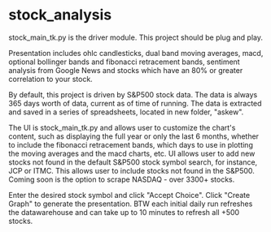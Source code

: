 # stock_analysis
stock_main_tk.py is the driver module. This project should be plug and play.

Presentation includes ohlc candlesticks, dual band moving averages, macd, optional bollinger bands and fibonacci retracement bands, sentiment analysis from Google News and stocks which have an 80% or greater correlation to your stock.

By default, this project is driven by S&P500 stock data. The data is always 365 days worth of data, current as of time of running. The data is extracted and saved in a series of spreadsheets, located in new folder, "askew". 

The UI is stock_main_tk.py and allows user to customize the chart's content, such as displaying the full year or only the last 6 months, whether to include the fibonacci retracement bands, which days to use in plotting the moving averages and the macd charts, etc. UI allows user to add new stocks not found in the default S&P500 stock symbol search, for instance, JCP or ITMC. This allows user to include stocks not found in the S&P500. Coming soon is the option to scrape NASDAQ - over 3300+ stocks.

Enter the desired stock symbol and click "Accept Choice". Click "Create Graph" to generate the presentation.
BTW each initial daily run refreshes the datawarehouse and can take up to 10 minutes to refresh all +500 stocks.
